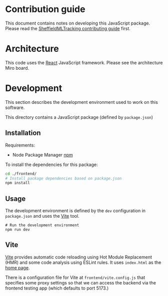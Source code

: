# Contribution guide

This document contains notes on developing this JavaScript package. Please read the [SheffieldMLTracking contributing guide](https://github.com/SheffieldMLtracking/.github/blob/main/CONTRIBUTING.md) first.

# Architecture

This code uses the [React](https://react.dev/) JavaScript framework. Please see the architecture Miro board.

# Development

This section describes the development environment used to work on this software.

This directory contains a JavaScript package (defined by `package.json`)

## Installation

Requirements:

* Node Package Manager [npm](https://docs.npmjs.com/downloading-and-installing-node-js-and-npm)

To install the dependencies for this package:

```bash
cd ./frontend/
# Install package dependencies based on package.json
npm install
```

## Usage

The development environment is defined by the `dev` configuration in `package.json` and uses the [Vite](https://vitejs.dev/guide/#index-html-and-project-root) tool.

```
# Run the development environment
npm run dev
```

## Vite

[Vite](https://vitejs.dev/) provides automatic code reloading using Hot Module Replacement (HMR) and some code analysis using ESLint rules. It uses `index.html` as the [home page](https://vitejs.dev/guide/#index-html-and-project-root).

There is a configuration file for Vite at `frontend/vite.config.js` that specifies some proxy settings so that we can access the backend via the frontend testing app (which defaults to port 5173.)